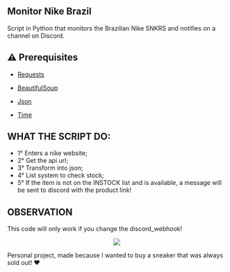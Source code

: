 ## Monitor Nike Brazil
Script in Python that monitors the Brazilian Nike SNKRS and notifies on a channel on Discord.

## :warning: Prerequisites

- [Requests](https://docs.python-requests.org/en/latest/index.html)

- [BeautifulSoup](https://beautiful-soup-4.readthedocs.io/en/latest/)

- [Json](https://docs.python.org/3/library/json.html)

- [Time](https://docs.python.org/3/library/time.html)

## WHAT THE SCRIPT DO:
- 1° Enters a nike website;
- 2° Get the api url;
- 3° Transform into json;
- 4° List system to check stock;
- 5° If the item is not on the INSTOCK list and is available, a message will be sent to discord with the product link!

## OBSERVATION

This code will only work if you change the discord_webhook!

<p align="center">
    <img src="https://github.com/iagoapiai/Monitor-Nike-BR/assets/116030785/4ec8d440-204a-42e7-bd7e-b5a24802742d">
</p>

Personal project, made because I wanted to buy a sneaker that was always sold out! ❤️



